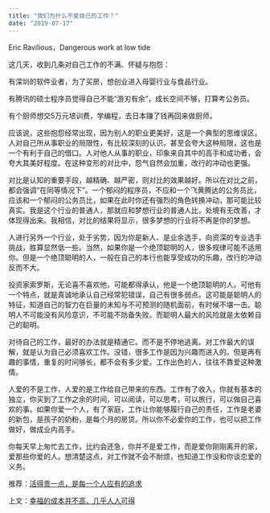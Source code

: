 ```yaml
---
title: "我们为什么不爱自己的工作？"
date: "2019-07-17"
---
```


Eric Ravilious，Dangerous work at low tide

  

这几天，收到几条对自己工作的不满、怀疑与抱怨：

有深圳的软件业者，为了买房，想创业进入母婴行业与食品行业。

有腾讯的硕士程序员觉得自己不能“游刃有余”，成长空间不够，打算考公务员。

有个厨师想交5万元培训费，学编程，去日本赚了钱再回来做厨师。

应该说，这些抱怨经常出现，因为别人的职业更美好，这是一个典型的思维误区。人对自己所从事职业的局限性，有比较深刻的认识，甚至会夸大这种局限，这也是一个有利于自己的借口。人对他人从事的职业，印象来自其中的高手和成功者，会夸大其美好程度。在这种变形的对比中，怨气自然会加重，改行的冲动也更强。

对比是认知的重要手段，越精确、越严密，则对比的效果越好。所以在对比之前，都会强调“在同等情况下”。一个郁闷的程序员，不应和一个飞黄腾达的公务员比，应该和一个郁闷的公务员比，如果在此时你还有强烈的角色转换冲动，那可能比较真实。我是这个行业的普通人，那就应和梦想行业的普通人比，处境有无改善，才体现得出来。我相信，对比的结果将显示，很多梦想的行业将不再是你的梦想。

人进行另外一个行业，处于劣势，因为你是新人、是业余选手，向资深的专业选手挑战，胜算显然低一些。当然，如果你是一个绝顶聪明的人，很多规律可能不适用你。但是一个绝顶聪明的人，一般在自己的本行也能享受成功的乐趣，改行的冲动反而不大。

投资家索罗斯，无论喜不喜欢他，可能都得承认，他是一个绝顶聪明的人。可他有一个特点，就是真诚地承认自己经常犯错误，自己有很多弱点。这可能是聪明人的特征，知道自己的智力在巨量的未知与不可预测的随机面前，有时候不堪一击。聪明人不可能没有风险意识，不可能不防备失败。而聪明人最大的风险就是太依赖自己的聪明。

对待自己的工作，最好的办法就是精通它。而不是不停地逃离。对工作最大的误解，就是认为自己必须喜欢工作。没错，很多工作是因为兴趣而进入的。但是再有趣的事情，重复的时间够长，都不会有多少爱。工作出色的人，往往不靠爱这种激情。

人爱的不是工作，人爱的是工作给自己带来的东西。工作有了收入，你就有基本的独立，你买到了工作之余的时间，可以阅读，可以思考，可以旅行，可以做自己喜欢的事。如果你爱一个人，有了家庭，工作让你能够履行自己的责任，工作是老婆的新包，是孩子的奶粉，是每个月的房贷。所以你不必爱你的工作，也可以把工作做好，做成业内高手。

你每天早上匆忙去工作，比约会还急，你并不是爱工作，而是爱你刚刚离开的家，爱那些你爱的人。想清楚这点，对工作就不会不耐烦，也知道工作没和你谈恋爱的义务。

  

推荐：[活得贵一点，是每一个人应有的追求](http://mp.weixin.qq.com/s?__biz=MjM5NDU0Mjk2MQ==&mid=2651627531&idx=1&sn=9882ca07a2ce9a57e51553d3bb98443e&chksm=bd7e24158a09ad03db9c3ce100100492a510cff6f35a531be024dc4f7f61e42cadaf9d5ec370&scene=21#wechat_redirect)  

上文：[幸福的成本并不高，几乎人人可得](http://mp.weixin.qq.com/s?__biz=MjM5NDU0Mjk2MQ==&mid=2651634199&idx=1&sn=7b187c8de5f4697fa643aa6cfa4eb867&chksm=bd7e3e098a09b71f1bd335e3da51f62ca56cd81c3d1b89a5ac9b92ffaadaf9d4a1a361e78ae4&scene=21#wechat_redirect)
